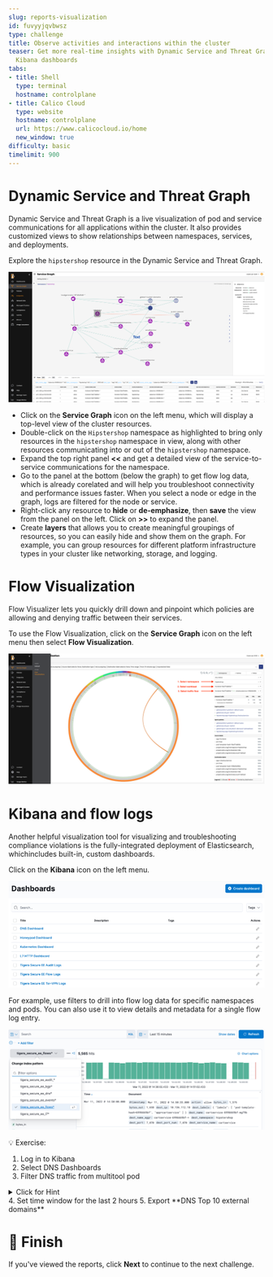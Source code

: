 ```yaml
---
slug: reports-visualization
id: fuvyyjqvbwsz
type: challenge
title: Observe activities and interactions within the cluster
teaser: Get more real-time insights with Dynamic Service and Threat Graph, Flow Visualizer,  and
  Kibana dashboards
tabs:
- title: Shell
  type: terminal
  hostname: controlplane
- title: Calico Cloud
  type: website
  hostname: controlplane
  url: https://www.calicocloud.io/home
  new_window: true
difficulty: basic
timelimit: 900
---
```

Dynamic Service and Threat Graph
===============

Dynamic Service and Threat Graph is a live visualization of pod and service communications for all applications within the cluster. It also provides customized views to show relationships between namespaces, services, and deployments.

Explore the `hipstershop` resource in the Dynamic Service and Threat Graph.

![Image Description](../assets/Dynamic-service-and-threat-graph.png)

- Click on the **Service Graph** icon on the left menu, which will display a top-level view of the cluster resources.
- Double-click on the `Hipstershop` namespace as highlighted to bring only resources in the `hipstershop` namespace in view, along with other resources communicating into or out of the `hipstershop` namespace.
- Expand the top right panel **<<** and get a detailed view of the service-to-service communications for the namespace.
- Go to the panel at the bottom (below the graph) to get flow log data, which is already corelated and will help you troubleshoot connectivity and performance issues faster. When you select a node or edge in the graph, logs are filtered for the node or service.
- Right-click any resource to **hide** or **de-emphasize**, then **save** the view from the panel on the left. Click on  **>>** to expand the panel.
- Create **layers** that allows you to create meaningful groupings of resources, so you can easily hide and show them on the graph. For example, you can group resources for different platform infrastructure types in your cluster like networking, storage, and logging.

Flow Visualization
===============

Flow Visualizer lets you quickly drill down and pinpoint which policies are allowing and denying traffic between their services.

To use the Flow Visualization, click on the **Service Graph** icon on the left menu then select **Flow Visualization**.

![Image Description](../assets/Flow-Visualization.png)

Kibana and flow logs
===============

Another helpful visualization tool for visualizing and troubleshooting compliance violations is the fully-integrated deployment of Elasticsearch, whichincludes built-in, custom dashboards.

Click on the **Kibana** icon on the left menu.

![Image Description](../assets/kibana-dashboards.png)


For example, use filters to drill into flow log data for specific namespaces and pods. You can also use it to view details and metadata for a single flow log entry.

![Image Description](../assets/kibana_filtering.png)

💡 Exercise:

1. Log in to Kibana
2. Select DNS Dashboards
3. Filter DNS traffic from multitool pod
<details><summary>Click for Hint</summary>
  <pre>Add filter `client_name_aggr` is `multitoo`</pre>
</details>
4. Set time window for the last 2 hours
5. Export **DNS Top 10 external domains**

🏁 Finish
=========

If you've viewed the reports, click **Next** to continue to the next challenge.
